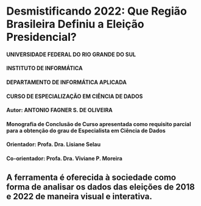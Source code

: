 # Desmistificando 2022: Que Região Brasileira Definiu a Eleição Presidencial?
#### UNIVERSIDADE FEDERAL DO RIO GRANDE DO SUL
#### INSTITUTO DE INFORMÁTICA
#### DEPARTAMENTO DE INFORMÁTICA APLICADA
#### CURSO DE ESPECIALIZAÇÃO EM CIÊNCIA DE DADOS
#### Autor: ANTONIO FAGNER S. DE OLIVEIRA
#### Monografia de Conclusão de Curso apresentada como requisito parcial para a obtenção do grau de Especialista em Ciência de Dados
#### Orientador: Profa. Dra. Lisiane Selau
#### Co-orientador: Profa. Dra. Viviane P. Moreira

## A ferramenta é oferecida à sociedade como forma de analisar os dados das eleições de 2018 e 2022 de maneira visual e interativa.

